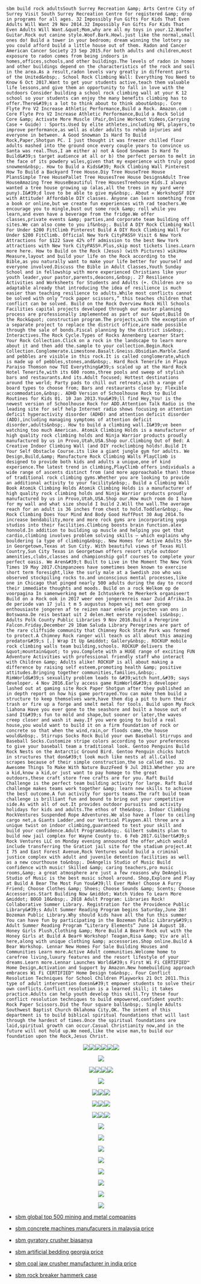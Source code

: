 
```
sbm build rock adultsSouth Surrey Recreation &amp; Arts Centre City of Surrey Visit South Surrey Recreation Centre for registered &amp; drop in programs for all ages. 32 Impossibly Fun Gifts For Kids That Even Adults Will Want 29 Nov 2014.32 Impossibly Fun Gifts For Kids That Even Adults Will Want.&quot;Mom,why are all my toys in your.12.Woofer Guitar.Rock out canine style.Woof.Bark.Howl.just like the normal,small ones do! Build a tower in your bedroom; dream winning the lottery so you could afford build a little house out of them. Radon and Cancer American Cancer Society 23 Sep 2015.For both adults and children,most exposure to radon comes from being indoors in homes,offices,schools,and other buildings.The levels of radon in homes and other buildings depend on the characteristics of the rock and soil in the area.As a result,radon levels vary greatly in different parts of the United&nbsp;. School Rock Climbing Wall: Everything You Need to Know 6 Oct 2017.Want to get your students active,teach them valuable life lessons,and give them an opportunity to fall in love with the outdoors Consider building a school rock climbing wall at your K 12 school so your students can enjoy the many benefits climbing has to offer.There&#39;s a lot to think about to think about&nbsp;. Core Flyte Pro V2 Increase Athletic Performance,Build a Rock. Amazon.com : Core Flyte Pro V2 Increase Athletic Performance,Build a Rock Solid Core &amp; Activate More Muscle (Pair,Online Workout Videos,Carrying Case + Guide) : Sports.Used by elite athletes,including NFL players,to improve performance,as well as older adults to rehab injuries and everyone in between. A Good Snowman Is Hard To Build Rock,Paper,Shotgun PC. I just thought it was freezer chilled flour adults mashed into the ground once every couple years to convince us Santa was real.Thus,I am either a) not A Good Snowman Is Hard To Build&#39;s target audience at all or b) the perfect person to melt in the face of its powdery wiles,given that my experience with truly good snowmen&nbsp;. How to Build a Kids&#39; Rock Climbing Wall Pinterest How To Build a Backyard Tree House.Diy Tree HouseTree House PlansSimple Tree HousePallet Tree HousesTree House DesignsAdult Tree HouseAmazing Tree HouseBeautiful Tree HousesTreehouse Kids.I always wanted a tree house growing up (alas,all the trees in my yard were puny).I&#39;d love to be able to give my&nbsp;. About « WorkshopSF DIY with Attitude! Affordable DIY classes. Anyone can learn something from a book or online,but we create fun experiences with rad teachers.We encourage you to mingle,bust out some rock &amp; roll while you learn,and even have a beverage from the fridge.We offer classes,private events &amp; parties,and corporate team building off sites.We can also come to you if&nbsp;. Build A DIY Rock Climbing Wall For Under $200 FitClimb Pinterest Build A DIY Rock Climbing Wall For Under $200 FitClimb. Official New York CityPASS® Visit 6 New York Attractions for $122 Save 42% off admission to the best New York attractions with New York CityPASS®.Plus,skip most tickets lines.Learn more here. How to Build on the Rock (Jesus) (with Pictures) wikiHow Measure,layout and build your life on the Rock according to the Bible,as you naturally want to make your life better for yourself and everyone involved.Discuss the Bible in Adult Classes,Youth Sunday School and in fellowship with more experienced Christians like your youth leader,your pastor,parents,deacons,&nbsp;. 27 Resilience Activities and Worksheets for Students and Adults (+. Children are so adaptable already that introducing the idea of resilience is much easier than teaching resilience to adults.While most conflicts cannot be solved with only “rock paper scissors,” this teaches children that conflict can be solved. Build on the Rock Overview Rock Hill Schools Facilities capital projects developed through our master planning process are professionally implemented as part of our &quot;Build On the Rock&quot; construction program.The projects,with the exception of a separate project to replace the district office,are made possible through the sale of bonds.Fiscal planning by the district is&nbsp;. Interactives.The Rock Cycle.Types of Rocks Annenberg Learner Start Your Rock Collection.Click on a rock in the landscape to learn more about it and then add the.sample to your collection.Begin.Rock Collection.Conglomerate.Limestone.Basalt.Gneiss.Obsidian.Marble.Sand and pebbles are visible in this rock.It is called conglomerate,which is made up of pebbles,stones,and&nbsp;. Hard Rock Tenerife in Playa Paraiso Thomson now TUI Everything&#39;s scaled up at the Hard Rock Hotel Tenerife,with its 600 rooms,three pools and sweep of stylish bars and restaurants.And its.Adult focused; Hottest destinations around the world; Party pads to chill out retreats,with a range of board types to choose from; Bars and restaurants close by; Flexible accommodation,&nbsp;. ADHD Version of Schoolhouse Rock to Build Routines for Kids 01. 10 Jan 2013.You&#39;ll find Hey,You! is the newest version of Schoolhouse Rock for ADD.Attention Talk Radio is the leading site for self help Internet radio shows focusing on attention deficit hyperactivity disorder (ADHD) and attention deficit disorder (ADD),including managing symptoms of attention deficit disorder,adults&nbsp;. How to build a climbing wall.I&#39;ve been watching too much American. Atomik Climbing Holds is a manufacturer of high quality rock climbing holds and Ninja Warrior products proudly manufactured by us in Provo,Utah,USA.Shop our.Climbing Out of Bed: A Creative Indoor Climbing Wall (and DIY rockclimbing holds!.Build It Your Self Obstacle Course.its like a giant jungle gym for adults. We Design,Build,&amp; Manufacture Rock Climbing Walls PlayClimb is designed to provide both kids and adults a unique,one of kind experience.The latest trend in climbing,PlayClimb offers individuals a wide range of ascents distinct from (and more approachable than) those of traditional rock climbing gyms.Whether you are looking to provide an additional activity to your facility&nbsp;. Build a Climbing Wall Book Atomik Climbing Holds Atomik Climbing Holds is a manufacturer of high quality rock climbing holds and Ninja Warrior products proudly manufactured by us in Provo,Utah,USA.Shop our.How much room do I have for my wall and what size should I build 2.Will the wall.The average reach for an adult is 36 inches from chest to hold.Toddler&nbsp;. How Rock Climbing Does Your Mind And Body Good HuffPost 30 Aug 2014.To increase bendability,more and more rock gyms are incorporating yoga studios into their facilities.Climbing boosts brain function.alex honnold.In addition to building up muscle and helping you get that cardio,climbing involves problem solving skills — which explains why bouldering (a type of climbing&nbsp;. New Homes for Active Adults 55+ in Georgetown,Texas at Sun City. With beautiful views of Texas Hill Country,Sun City Texas in Georgetown offers resort style outdoor amenities,clubs,classes and championship golf courses to complete your perfect oasis. We Aren&#39;t Built to Live in the Moment The New York Times 19 May 2017.Chimpanzees have sometimes been known to exercise short term foresight,like the surly male at a Swedish zoo who was observed stockpiling rocks to.and unconscious mental processes,like one in Chicago that pinged nearly 500 adults during the day to record their immediate thoughts and moods. Build on a rock Welkom op de voorpagina In samenwerking met de Ichtuskerk te Meerkerk organiseert Build on a Rock ook in 2017 weer een jongerenreis naar Zuid Afrika.In de periode van 17 juli t m 5 augustus hopen wij met een groep enthousiaste jongeren af te reizen naar enkele projecten van ons in Botswana.De reis bestaat uit 2 delen.Het eerste reisdeel is&nbsp;. Adults Polk County Public Libraries 9 Nov 2016.Build a Peregrine Falcon.Friday,December 29 10am Saluda Library Peregrines are part of the rare cliffside community that Chimney Rock State Park was formed to protect.A Chimney Rock ranger will teach us all about this amazing predator&#39;s [.] Wrap It Up &middot; Gallery&nbsp;. ROCKUP mobile rock climbing walls team building,schools. ROCKUP delivers the &quot;mountain&quot; to you.Complete with a HUGE range of exciting FUN Adventure Activities with professional friendly staff who interact with Children &amp; Adults alike! ROCKUP is all about making a difference by raising self esteem,promoting health &amp; positive attitudes.Bringing together communities,families,&nbsp;. RimWorld&#39;s sexuality problem leads to &#39;witch hunt,&#39; says developer. 4 Nov 2016.Early access game RimWorld&#39;s developer lashed out at gaming site Rock Paper Shotgun after they published an in depth report on how his game portrayed.You can make them build a structure to keep themselves warm,have them dig a pit to burn their trash or fire up a forge and smelt metal for tools. Build upon My Rock liahona Have you ever gone to the seashore and built a house out of sand It&#39;s fun to mold and shape,but sooner or later,the waves creep closer and wash it away.If you were going to build a real house,you would want to build it on a firm foundation of rock or concrete so that when the wind,rain,or floods came,the house would&nbsp;. Stirrups Socks Rock Build your own Baseball Stirrups and Baseball Socks.Customize stripe colors according to your preferences to give your baseball team a traditional look. Gentoo Penguins Build Rock Nests on the Antarctic Ground Bird. Gentoo Penguin chicks hatch in structures that don&#39;t look much like nests at all.Called scrapes because of their simple construction,the so called nes. 32 Awesome Things To Make With Nature BuzzFeed 9 Jul 2013.Whether you are a kid,know a kid,or just want to pay homage to the great outdoors,these craft store free crafts are for you. Raft Build Challenge is the perfect team building activity for large. Raft Build challenge makes teams work together &amp; learn new skills to achieve the best outcome.A fun activity for sports teams.The raft build team challenge is brilliant fun and bound to bring out your competitive side.As with all of out.It provides outdoor pursuits and activity holidays for kids and adults.The ethos of the&nbsp;. Indoor Climbing RockVentures Suspended Rope Adventures.We also have a floor to ceiling cargo net,a Giants Ladder,and our Vertical Playpen.All three are a unique twist on indoor climbing,guaranteed to test your skill and build your confidence.Adult Programs&nbsp;. Gilbert submits plan to build new jail complex for Wayne County to. 6 Feb 2017.Gilbert&#39;s Rock Ventures LLC on Monday evening announced the offer,which would include transferring the Gratiot jail site for the stadium project.At I 75 and East Forest Avenue,Rock Ventures would build a criminal justice complex with adult and juvenile detention facilities as well as a new courthouse to&nbsp;. DeAngelis Studio of Music Build confidence with music! Skilled &amp; caring teachers,pro music rooms,&amp; a great atmosphere are just a few reasons why DeAngelis Studio of Music is the best music school around. Shop,Explore and Play at Build A Bear The Most Fun You&#39;ll Ever Make! Choose A Furry Friend; Choose Clothes &amp; Shoes; Choose Sounds &amp; Scents; Choose Accessories.Start Building Now &middot; Watch Video To Learn More &middot; BOGO 10&nbsp;. 2018 Adult Program: Libraries Rock! Collaborative Summer Library. Registration for the Providence Public Library&#39;s Adult Summer Reading Program begins Saturday,June 28! Bozeman Public Library.Why should kids have all the fun this summer You can have fun by participating in the Bozeman Public Library&#39;s Adult Summer Reading Program “Literary Elements” June 14 August 18. Honey Girls Plush,Clothing &amp; More Build A Bear® Rock out with the Honey Girls at Build A Bear® Workshop! Teagan,Risa &amp; Viv are all here,along with unique clothing &amp; accessories.Shop online.Build A Bear Workshop. Lennar New Homes For Sale Building Houses and Communities Learn more.Active Adult communities.Welcome home to carefree living,luxury features and the resort lifestyle of your dreams.Learn more.Lennar Launches World&#39;s First Wi Fi CERTIFIED™ Home Design,Activation and Support by Amazon.New homebuilding approach embraces Wi Fi CERTIFIED™ Home Design to&nbsp;. Four Conflict Resolution Techniques for School Children Playworks 21 Oct 2011.This type of adult intervention doesn&#39;t empower students to solve their own conflicts.Conflict resolution is a learned skill; it takes practice.Adults can help youth develop this skill.Try these four conflict resolution techniques to build empowered,confident youth: Rock Paper Scissors.Did the four square ball&nbsp;. Single Adults Southwest Baptist Church Oklahoma City,OK. The intent of this department is to build biblical spiritual foundations that will last through the hardest of times.Once the spiritual foundations are laid,spiritual growth can occur.Casual Christianity now,and in the future will not hold up.We need,like the wise man,to build our foundation upon the Rock,Jesus Christ. 
```

<div align="center">
  
<a rel="nofollow" href="https://m.shibang-china.com?f=github&k=sbm+build+rock+adults"><img src="https://static.shibang-china.com/en/l.png"></a><img src="https://static.shibang-china.com/en/hw.png"><a rel="nofollow" href="https://m.shibang-china.com/product/?f=github&k=sbm+build+rock+adults"><img src="https://static.shibang-china.com/en/p.png"></a><a rel="nofollow" href="https://m.shibang-china.com/cases/?f=github&k=sbm+build+rock+adults"><img src="https://static.shibang-china.com/en/c.png"></a><a rel="nofollow" href="https://m.shibang-china.com/news/?f=github&k=sbm+build+rock+adults"><img src="https://static.shibang-china.com/en/n.png"></a><a rel="nofollow" href="https://m.shibang-china.com?f=github&k=sbm+build+rock+adults"><img src="https://static.shibang-china.com/en/m.png"></a>

<a rel="nofollow" href="https://m.shibang-china.com/product/?f=github&k=sbm+build+rock+adults"><img src="https://static.shibang-china.com/en/b.jpg"></a>
  
<a rel="nofollow" href="https://m.shibang-china.com/solution-aggregate.html?f=github&k=sbm+build+rock+adults"><img src="https://static.shibang-china.com/en/a.jpg"></a><a rel="nofollow" href="https://m.shibang-china.com/solution-mine.html?f=github&k=sbm+build+rock+adults"><img src="https://static.shibang-china.com/en/m.jpg"></a><a rel="nofollow" href="https://m.shibang-china.com/solution-mill.html?f=github&k=sbm+build+rock+adults"><img src="https://static.shibang-china.com/en/g.jpg"></a><a rel="nofollow" href="https://m.shibang-china.com/solution-epc.html?f=github&k=sbm+build+rock+adults"><img src="https://static.shibang-china.com/en/e.jpg"></a>

<a rel="nofollow" href="https://m.shibang-china.com/product/?f=github&k=sbm+build+rock+adults"><img src="https://static.shibang-china.com/en/a-p.png"></a>

<a rel="nofollow" href="https://m.shibang-china.com/product/crusher/c6x.html?f=github&k=sbm+build+rock+adults"><img src="https://static.shibang-china.com/en/j.jpg"></a><a rel="nofollow" href="https://m.shibang-china.com/product/crusher/ci5x.html?f=github&k=sbm+build+rock+adults"><img src="https://static.shibang-china.com/en/i.jpg"></a><a rel="nofollow" href="https://m.shibang-china.com/product/crusher/hst.html?f=github&k=sbm+build+rock+adults"><img src="https://static.shibang-china.com/en/c.jpg"></a>

<a rel="nofollow" href="https://m.shibang-china.com/product/mill/mtw.html?f=github&k=sbm+build+rock+adults"><img src="https://static.shibang-china.com/en/mtw.jpg"></a><a rel="nofollow" href="https://m.shibang-china.com/product/mill/scm.html?f=github&k=sbm+build+rock+adults"><img src="https://static.shibang-china.com/en/scm.jpg"></a><a rel="nofollow" href="https://m.shibang-china.com/product/mill/lm.html?f=github&k=sbm+build+rock+adults"><img src="https://static.shibang-china.com/en/lm.jpg"></a>

<a rel="nofollow" href="https://m.shibang-china.com/product/sand/vsi6x.html?f=github&k=sbm+build+rock+adults"><img src="https://static.shibang-china.com/en/6x.jpg"></a><a rel="nofollow" href="https://m.shibang-china.com/product/sand/vu.html?f=github&k=sbm+build+rock+adults"><img src="https://static.shibang-china.com/en/vu.jpg"></a><a rel="nofollow" href="https://m.shibang-china.com/product/mobile/klun.html?f=github&k=sbm+build+rock+adults"><img src="https://static.shibang-china.com/en/k.jpg"></a>

<a rel="nofollow" href="https://m.shibang-china.com/cases/?f=github&k=sbm+build+rock+adults"><img src="https://static.shibang-china.com/en/case.png"></a>

<a rel="nofollow" href="https://m.shibang-china.com/cases/aggregate/202.html?f=github&k=sbm+build+rock+adults"><img src="https://static.shibang-china.com/en/c-1.jpg"></a>

<a rel="nofollow" href="https://m.shibang-china.com/cases/aggregate/203.html?f=github&k=sbm+build+rock+adults"><img src="https://static.shibang-china.com/en/c-2.jpg"></a>

<a rel="nofollow" href="https://m.shibang-china.com/cases/mill/123.html?f=github&k=sbm+build+rock+adults"><img src="https://static.shibang-china.com/en/c-3.jpg"></a>

<a rel="nofollow" href="https://m.shibang-china.com/contact_us.html?f=github&k=sbm+build+rock+adults"><img src="https://static.shibang-china.com/en/contact.png"></a>

<a rel="nofollow" href="https://swt.shibang-china.com/?f=github&k=sbm+build+rock+adults"><img src="https://static.shibang-china.com/en/chat.png"></a>

<a rel="nofollow" href="https://whatsapp.shibangsoft.com/WhatsApp.php?f=github&k=sbm+build+rock+adults"><img src="https://static.shibang-china.com/en/whatsapp.png"></a>

<a rel="nofollow" href="https://m.shibang-china.com/?f=github&k=sbm+build+rock+adults"><img src="https://static.shibang-china.com/en/website.png"></a>

</div>


* [sbm global top 500 mining and metal companies](sbm%20global%20top%20500%20mining%20and%20metal%20companies.md)

* [sbm concrete machines manufacurers in malaysia price](sbm%20concrete%20machines%20manufacurers%20in%20malaysia%20price.md)

* [sbm gyratory crusher biasanya](sbm%20gyratory%20crusher%20biasanya.md)

* [sbm artificial bedding georgia price](sbm%20artificial%20bedding%20georgia%20price.md)

* [sbm coal jaw crusher manufacturer in india price](sbm%20coal%20jaw%20crusher%20manufacturer%20in%20india%20price.md)

* [sbm rock breaker hammerk case](sbm%20rock%20breaker%20hammerk%20case.md)
